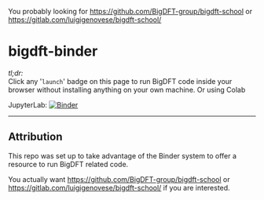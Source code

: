 You probably looking for https://github.com/BigDFT-group/bigdft-school or https://gitlab.com/luigigenovese/bigdft-school/

# bigdft-binder

*tl;dr:*  
Click any '`launch`' badge on this page to run BigDFT code inside your browser without installing anything on your own machine. Or using Colab

JupyterLab:  [![Binder](https://mybinder.org/badge_logo.svg)](https://mybinder.org/v2/gh/fomightez/bigdft-binder/main)



---------------
Attribution
----------
This repo was set up to take advantage of the Binder system to offer a resource to run BigDFT related code.

You actually want https://github.com/BigDFT-group/bigdft-school or https://gitlab.com/luigigenovese/bigdft-school/ if you are interested.